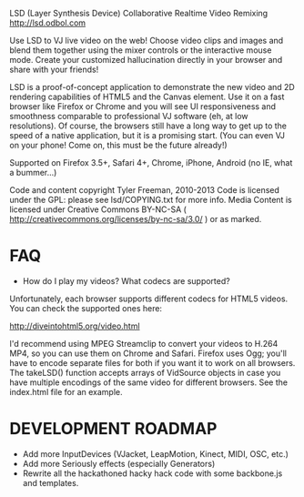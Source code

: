 LSD (Layer Synthesis Device)
Collaborative Realtime Video Remixing
http://lsd.odbol.com
		
Use LSD to VJ live video on the web! Choose video clips and images and blend them together using the mixer controls
or the interactive mouse mode. Create your customized hallucination directly in your browser and share with your friends!
		
LSD is a proof-of-concept application to demonstrate the new video and 2D rendering capabilities of HTML5 and the Canvas element. 
Use it on a fast browser like Firefox or Chrome and you will see UI responsiveness and smoothness comparable to professional VJ software (eh, at low resolutions).
Of course, the browsers still have a long way to get up to the speed of a native application, but it is a promising start.
(You can even VJ on your phone! Come on, this must be the future already!)
		
Supported on Firefox 3.5+, Safari 4+, Chrome, iPhone, Android (no IE, what a bummer...)

Code and content copyright Tyler Freeman, 2010-2013
Code is licensed under the GPL: please see lsd/COPYING.txt for more info.
Media Content is licensed under Creative Commons BY-NC-SA ( http://creativecommons.org/licenses/by-nc-sa/3.0/ ) or as marked.


FAQ
===================

* How do I play my videos? What codecs are supported? 

Unfortunately, each browser supports different codecs for HTML5 videos. You can check the supported ones here: 

http://diveintohtml5.org/video.html

I'd recommend using MPEG Streamclip to convert your videos to H.264 MP4, so you can use them on Chrome and Safari. Firefox uses Ogg; you'll have to encode separate files for both if you want it to work on all browsers.
The takeLSD() function accepts arrays of VidSource objects in case you have multiple encodings of the same video for different browsers. See the index.html file for an example.



DEVELOPMENT ROADMAP
===================

* Add more InputDevices (VJacket, LeapMotion, Kinect, MIDI, OSC, etc.)
* Add more Seriously effects (especially Generators)
* Rewrite all the hackathoned hacky hack code with some backbone.js and templates.